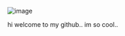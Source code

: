 ![image](https://media1.tenor.com/m/ydO1YsPvz94AAAAd/shenhe-genshin-impact.gif)

hi welcome to my github.. im so cool..
